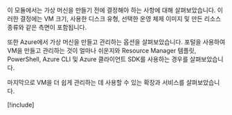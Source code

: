이 모듈에서는 가상 머신을 만들기 전에 결정해야 하는 사항에 대해 살펴보았습니다. 이러한 결정에는 VM 크기, 사용한 디스크 유형, 선택한 운영 체제 이미지 및 만든 리소스 종류와 같은 측면이 포함됩니다.

또한 Azure에서 가상 머신을 만들고 관리하는 옵션을 살펴보았습니다. 포털을 사용하여 VM을 만들고 관리하는 것이 얼마나 쉬운지와 Resource Manager 템플릿, PowerShell, Azure CLI 및 Azure 클라이언트 SDK를 사용하는 경우를 살펴보았습니다.

마지막으로 VM을 더 쉽게 관리하는 데 사용할 수 있는 확장과 서비스를 살펴보았습니다.

[!include[](../../../includes/azure-sandbox-cleanup.md)]